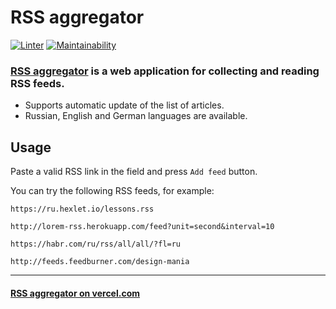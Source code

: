 # RSS aggregator
[![Linter](https://github.com/SmorodinaVik/frontend-project-lvl3/actions/workflows/linter.yml/badge.svg)](https://github.com/SmorodinaVik/frontend-project-lvl3/actions/workflows/linter.yml)
[![Maintainability](https://api.codeclimate.com/v1/badges/c6afabe28f5b2ada3010/maintainability)](https://codeclimate.com/github/SmorodinaVik/rss-aggregator/maintainability)

### [RSS aggregator](https://smorodina-rss.vercel.app) is a web application for collecting and reading RSS feeds.

- Supports automatic update of the list of articles.
- Russian, English and German languages are available. 
## Usage
Paste a valid RSS link in the field and press `Add feed` button.

You can try the following RSS feeds, for example:

```link
https://ru.hexlet.io/lessons.rss
```

```link
http://lorem-rss.herokuapp.com/feed?unit=second&interval=10
```

```link
https://habr.com/ru/rss/all/all/?fl=ru
```

```link
http://feeds.feedburner.com/design-mania
```
---

#### [RSS aggregator on vercel.com](https://smorodina-rss.vercel.app)


